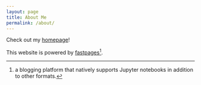 ```yaml
---
layout: page
title: About Me
permalink: /about/
---
```


Check out my [homepage](https://cwallenwein.com)!

This website is powered by [fastpages](https://github.com/fastai/fastpages)[^1].



[^1]:a blogging platform that natively supports Jupyter notebooks in addition to other formats.
